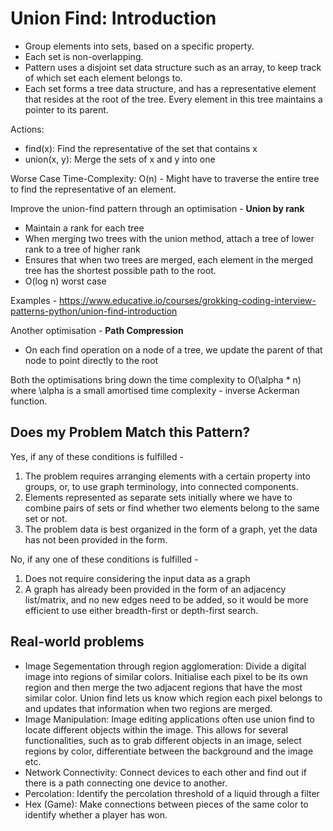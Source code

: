 # Union Find: Introduction

- Group elements into sets, based on a specific property.
- Each set is non-overlapping.
- Pattern uses a disjoint set data structure such as an array, to keep track of which set each element belongs to. 
- Each set forms a tree data structure, and has a representative element that resides at the root of the tree. Every element in this tree maintains a pointer to its parent.

Actions:
- find(x): Find the representative of the set that contains x
- union(x, y): Merge the sets of x and y into one

Worse Case Time-Complexity: O(n) - Might have to traverse the entire tree to find the representative of an element.

Improve the union-find pattern through an optimisation - **Union by rank**
- Maintain a rank for each tree
- When merging two trees with the union method, attach a tree of lower rank to a tree of higher rank
- Ensures that when two trees are merged, each element in the merged tree has the shortest possible path to the root.
- O(log n) worst case

Examples - https://www.educative.io/courses/grokking-coding-interview-patterns-python/union-find-introduction

Another optimisation - **Path Compression**
- On each find operation on a node of a tree, we update the parent of that node to point directly to the root

Both the optimisations bring down the time complexity to O(\alpha * n) where \alpha is a small amortised time complexity - inverse Ackerman function.

## Does my Problem Match this Pattern?

Yes, if any of these conditions is fulfilled -

1. The problem requires arranging elements with a certain property into groups, or, to use graph terminology, into connected components.
2. Elements represented as separate sets initially where we have to combine pairs of sets or find whether two elements belong to the same set or not.
3. The problem data is best organized in the form of a graph, yet the data has not been provided in the form.

No, if any one of these conditions is fulfilled -

1. Does not require considering the input data as a graph
2. A graph has already been provided in the form of an adjacency list/matrix, and no new edges need to be added, so it would be more efficient to use either breadth-first or depth-first search.

## Real-world problems

- Image Segementation through region agglomeration: Divide a digital image into regions of similar colors. Initialise each pixel to be its own region and then merge the two adjacent regions that have the most similar color. Union find lets us know which region each pixel belongs to and updates that information when two regions are merged.
- Image Manipulation: Image editing applications often use union find to locate different objects within the image. This allows for several functionalities, such as to grab different objects in an image, select regions by color, differentiate between the background and the image etc.
- Network Connectivity: Connect devices to each other and find out if there is a path connecting one device to another.
- Percolation: Identify the percolation threshold of a liquid through a filter
- Hex (Game):  Make connections between pieces of the same color to identify whether a player has won.